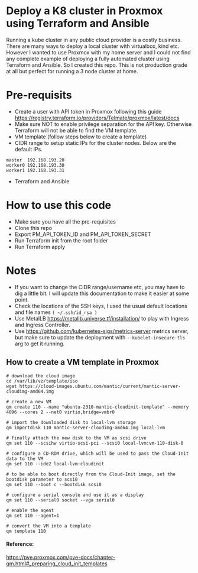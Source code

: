 # Deploy a K8 cluster in Proxmox using Terraform and Ansible
Running a kube cluster in any public cloud provider is a costly business.
There are many ways to deploy a local cluster with virtualbox, kind etc.
However I wanted to use Proxmox with my home server and I could not find any complete example of deploying a fully automated cluster using Terraform and Ansible.
So I created this repo.
This is not production grade at all but perfect for running a 3 node cluster at home.


# Pre-requisits
- Create a user with API token in Proxmox following this guide https://registry.terraform.io/providers/Telmate/proxmox/latest/docs
- Make sure NOT to enable privilege separation for the API key. Otherwise Terraform will not be able to find the VM template.
- VM template (follow steps below to create a template)
- CIDR range to setup static IPs for the cluster nodes. Below are the default IPs.
```
master  192.168.193.20
worker0 192.168.193.30
worker1 192.168.193.31
```
- Terraform and Ansible

# How to use this code
- Make sure you have all the pre-requisites
- Clone this repo
- Export PM_API_TOKEN_ID and PM_API_TOKEN_SECRET
- Run Terraform init from the root folder
- Run Terraform apply

# Notes
- If you want to change the CIDR range/username etc, you may have to dig a little bit. I will update this documentation to make it easier at some point.
- Check the locations of the SSH keys, I used the usual default locations and file names ```( ~/.ssh/id_rsa )```
- Use MetalLB https://metallb.universe.tf/installation/ to play with Ingress and Ingress Controller.
- Use https://github.com/kubernetes-sigs/metrics-server metrics server, but make sure to update the deployment with ```--kubelet-insecure-tls``` arg to get it running.
## How to create a VM template in Proxmox
```
# download the cloud image
cd /var/lib/vz/template/iso
wget https://cloud-images.ubuntu.com/mantic/current/mantic-server-cloudimg-amd64.img

# create a new VM
qm create 110 --name "ubuntu-2310-mantic-cloudinit-template" --memory 4096 --cores 2 --net0 virtio,bridge=vmbr0

# import the downloaded disk to local-lvm storage
qm importdisk 110 mantic-server-cloudimg-amd64.img local-lvm

# finally attach the new disk to the VM as scsi drive
qm set 110 --scsihw virtio-scsi-pci --scsi0 local-lvm:vm-110-disk-0

# configure a CD-ROM drive, which will be used to pass the Cloud-Init data to the VM
qm set 110 --ide2 local-lvm:cloudinit

# to be able to boot directly from the Cloud-Init image, set the bootdisk parameter to scsi0
qm set 110 --boot c --bootdisk scsi0

# configure a serial console and use it as a display
qm set 110 --serial0 socket --vga serial0

# enable the agent
qm set 110 --agent=1

# convert the VM into a template
qm template 110
```

#### Reference: #####
https://pve.proxmox.com/pve-docs/chapter-qm.html#_preparing_cloud_init_templates




